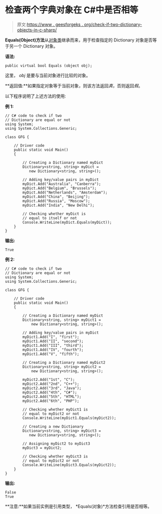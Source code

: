 # 检查两个字典对象在 C#中是否相等

> 原文:[https://www . geesforgeks . org/check-if-two-dictionary-objects-in-c-sharp/](https://www.geeksforgeeks.org/check-if-two-dictionary-objects-are-equal-in-c-sharp/)

**Equals(Object)方法**从[对象类](https://www.geeksforgeeks.org/c-object-class/)继承而来，用于检查指定的 Dictionary 对象是否等于另一个 Dictionary 对象。

**语法:**

```
public virtual bool Equals (object obj);
```

这里， *obj* 是要与当前对象进行比较的对象。

**返回值:**如果指定对象等于当前对象，则该方法返回*真*，否则返回*假*。

以下程序说明了上述方法的使用:

**例 1:**

```
// C# code to check if two
// Dictionary are equal or not
using System;
using System.Collections.Generic;

class GFG {

    // Driver code
    public static void Main()
    {

        // Creating a Dictionary named myDict
        Dictionary<string, string> myDict = 
           new Dictionary<string, string>();

        // Adding key/value pairs in myDict
        myDict.Add("Australia", "Canberra");
        myDict.Add("Belgium", "Brussels");
        myDict.Add("Netherlands", "Amsterdam");
        myDict.Add("China", "Beijing");
        myDict.Add("Russia", "Moscow");
        myDict.Add("India", "New Delhi");

        // Checking whether myDict is
        // equal to itself or not
        Console.WriteLine(myDict.Equals(myDict));
    }
}
```

**输出:**

```
True

```

**例 2:**

```
// C# code to check if two
// Dictionary are equal or not
using System;
using System.Collections.Generic;

class GFG {

    // Driver code
    public static void Main()
    {

        // Creating a Dictionary named myDict
        Dictionary<string, string> myDict1 = 
            new Dictionary<string, string>();

        // Adding key/value pairs in myDict
        myDict1.Add("I", "first");
        myDict1.Add("II", "second");
        myDict1.Add("III", "third");
        myDict1.Add("IV", "fourth");
        myDict1.Add("V", "fifth");

        // Creating a Dictionary named myDict2
        Dictionary<string, string> myDict2 = 
            new Dictionary<string, string>();

        myDict2.Add("1st", "C");
        myDict2.Add("2nd", "C++");
        myDict2.Add("3rd", "Java");
        myDict2.Add("4th", "C#");
        myDict2.Add("5th", "HTML");
        myDict2.Add("6th", "PHP");

        // Checking whether myDict1 is
        // equal to myDict2 or not
        Console.WriteLine(myDict1.Equals(myDict2));

        // Creating a new Dictionary
        Dictionary<string, string> myDict3 = 
           new Dictionary<string, string>();

        // Assigning myDict2 to myDict3
        myDict3 = myDict2;

        // Checking whether myDict3 is
        // equal to myDict2 or not
        Console.WriteLine(myDict3.Equals(myDict2));
    }
}
```

**输出:**

```
False
True

```

**注意:**如果当前实例是引用类型， *Equals(对象)*方法检查引用是否相等。